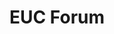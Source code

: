 ---
hidden: true
title:  "EUC Forum"
location: "London, UK"
image: assets/images/events/2022-09-30-euc-forum.png
eventdate: 2023-04-25
site: 'https://www.eucforum.tech/event/'
---
